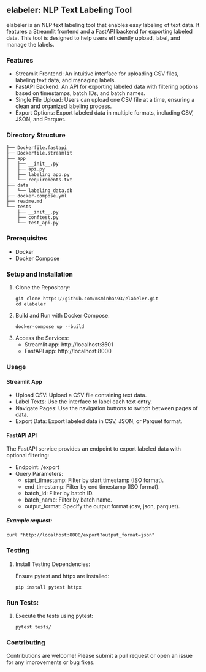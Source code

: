 ## elabeler: NLP Text Labeling Tool
elabeler is an NLP text labeling tool that enables  easy labeling of text data. It features a Streamlit frontend and a FastAPI backend for exporting labeled data. This tool is designed to help users efficiently upload, label, and manage the labels.
### Features
- Streamlit Frontend: An intuitive interface for uploading CSV files, labeling text data, and managing labels.
- FastAPI Backend: An API for exporting labeled data with filtering options based on timestamps, batch IDs, and batch names.
- Single File Upload: Users can upload one CSV file at a time, ensuring a clean and organized labeling process.
- Export Options: Export labeled data in multiple formats, including CSV, JSON, and Parquet.

### Directory Structure

```
├── Dockerfile.fastapi
├── Dockerfile.streamlit
├── app
│   ├── __init__.py
│   ├── api.py
│   ├── labeling_app.py
│   └── requirements.txt
├── data
│   └── labeling_data.db
├── docker-compose.yml
├── readme.md
└── tests
    ├── __init__.py
    ├── conftest.py
    └── test_api.py
```
### Prerequisites
- Docker
- Docker Compose

### Setup and Installation
1. Clone the Repository: 
   ```
   git clone https://github.com/msminhas93/elabeler.git
   cd elabeler
   ```
2. Build and Run with Docker Compose:
   ```
   docker-compose up --build
   ```
3. Access the Services:
   - Streamlit app: http://localhost:8501
   - FastAPI app: http://localhost:8000

### Usage

#### Streamlit App
- Upload CSV: Upload a CSV file containing text data.
- Label Texts: Use the interface to label each text entry.
- Navigate Pages: Use the navigation buttons to switch between pages of data.
- Export Data: Export labeled data in CSV, JSON, or Parquet format.
#### FastAPI API
The FastAPI service provides an endpoint to export labeled data with optional filtering:
- Endpoint: /export
- Query Parameters:
   - start_timestamp: Filter by start timestamp (ISO format).
   - end_timestamp: Filter by end timestamp (ISO format).
   - batch_id: Filter by batch ID.
   - batch_name: Filter by batch name.
   - output_format: Specify the output format (csv, json, parquet).

##### Example request:
```
curl "http://localhost:8000/export?output_format=json"
```

### Testing
1. Install Testing Dependencies: 
   
   Ensure pytest and httpx are installed:
   ```
   pip install pytest httpx
   ```
### Run Tests:
1. Execute the tests using pytest:

   ```
   pytest tests/
   ```


### Contributing
Contributions are welcome! Please submit a pull request or open an issue for any improvements or bug fixes.